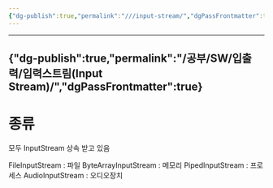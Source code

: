 ```yaml
---
{"dg-publish":true,"permalink":"///input-stream/","dgPassFrontmatter":true}
---
```



---
{"dg-publish":true,"permalink":"/공부/SW/입출력/입력스트림(Input Stream)/","dgPassFrontmatter":true}
---

# 종류

모두 InputStream 상속 받고 있음

FileInputStream : 파일
ByteArrayInputStream : 메모리
PipedInputStream : 프로세스
AudioInputStream : 오디오장치